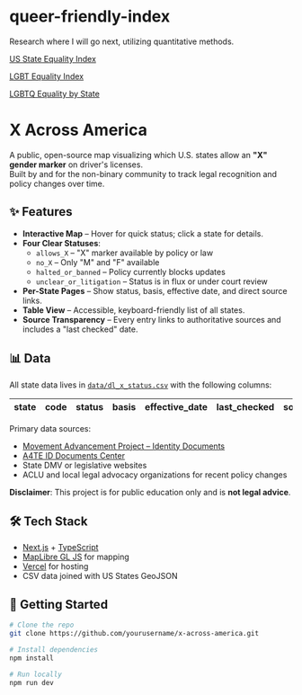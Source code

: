 # queer-friendly-index

Research where I will go next, utilizing quantitative methods.

[US State Equality Index](https://www.hrc.org/resources/state-scorecards)

[LGBT Equality Index](https://www.equaldex.com/equality-index)

[LGBTQ Equality by State](https://www.lgbtmap.org/equality-maps)


# X Across America

A public, open-source map visualizing which U.S. states allow an **"X" gender marker** on driver's licenses.  
Built by and for the non-binary community to track legal recognition and policy changes over time.

## ✨ Features
- **Interactive Map** – Hover for quick status; click a state for details.
- **Four Clear Statuses**:
  - `allows_X` – "X" marker available by policy or law
  - `no_X` – Only "M" and "F" available
  - `halted_or_banned` – Policy currently blocks updates
  - `unclear_or_litigation` – Status is in flux or under court review
- **Per-State Pages** – Show status, basis, effective date, and direct source links.
- **Table View** – Accessible, keyboard-friendly list of all states.
- **Source Transparency** – Every entry links to authoritative sources and includes a "last checked" date.

## 📊 Data
All state data lives in [`data/dl_x_status.csv`](data/dl_x_status.csv) with the following columns:

| state | code | status | basis | effective_date | last_checked | source_url | notes |
|-------|------|--------|-------|----------------|--------------|------------|-------|

Primary data sources:
- [Movement Advancement Project – Identity Documents](https://www.lgbtmap.org/equality-maps/identity_document_laws)
- [A4TE ID Documents Center](https://id-documents-center.a4te.org/)
- State DMV or legislative websites
- ACLU and local legal advocacy organizations for recent policy changes

**Disclaimer**: This project is for public education only and is **not legal advice**.  

## 🛠️ Tech Stack
- [Next.js](https://nextjs.org/) + [TypeScript](https://www.typescriptlang.org/)
- [MapLibre GL JS](https://maplibre.org/) for mapping
- [Vercel](https://vercel.com/) for hosting
- CSV data joined with US States GeoJSON

## 🚀 Getting Started
```bash
# Clone the repo
git clone https://github.com/yourusername/x-across-america.git

# Install dependencies
npm install

# Run locally
npm run dev
